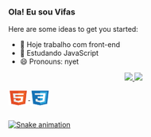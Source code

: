 ### Ola! Eu sou Vifas



Here are some ideas to get you started:

- 🔭 Hoje trabalho com front-end
- 🌱 Estudando JavaScript
- 😄 Pronouns: nyet

<div align="center">
  <a href="https://github.com/rafaballerini">
  <img height="180em" src="https://github-readme-stats.vercel.app/api?username=vifas&show_icons=true&theme=dark&include_all_commits=true&count_private=true"/>
  <img height="180em" src="https://github-readme-stats.vercel.app/api/top-langs/?username=vifas&layout=compact&langs_count=7&theme=dark"/>
</div>
<div style="display: inline_block"><br>
  <img align="center" alt="Vi-HTML" height="30" width="40" src="https://raw.githubusercontent.com/devicons/devicon/master/icons/html5/html5-original.svg">
  <img align="center" alt="Vi-CSS" height="30" width="40" src="https://raw.githubusercontent.com/devicons/devicon/master/icons/css3/css3-original.svg">
</div>
  
  ##
  
  ![Snake animation](https://github.com/vifas/vifas/blob/output/github-contribution-grid-snake.svg)
